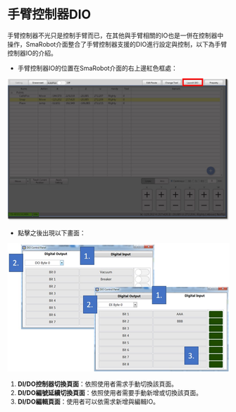 # 手臂控制器DIO

手臂控制器不光只是控制手臂而已，在其他與手臂相關的IO也是一併在控制器中操作，SmaRobot介面整合了手臂控制器支援的DIO進行設定與控制，以下為手臂控制器IO的介紹。

* 手臂控制器IO的位置在SmaRobot介面的右上邊紅色框處：

![SmaRobot&#x624B;&#x81C2;&#x63A7;&#x5236;&#x5668;IO&#x4F4D;&#x7F6E;](../.gitbook/assets/12-1.jpg)

* 點擊之後出現以下畫面：

![SmaRobot&#x624B;&#x81C2;&#x63A7;&#x5236;&#x5668;&#x4ECB;&#x9762;](../.gitbook/assets/14.jpg)

1. **DI/DO控制器切換頁面**：依照使用者需求手動切換該頁面。
2. **DI/DO編號延續切換頁面**：依照使用者需要手動新增或切換該頁面。
3. **DI/DO編輯頁面**：使用者可以依需求新增與編輯IO。


